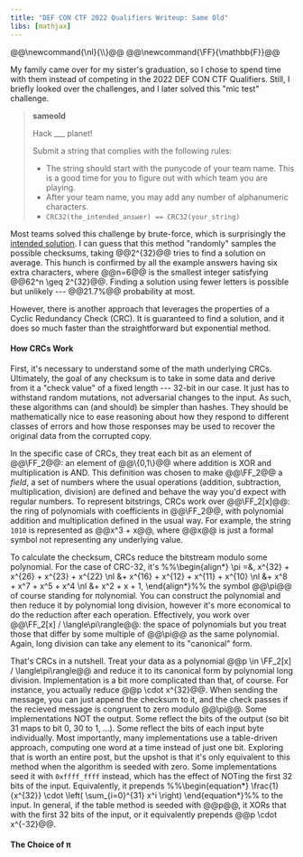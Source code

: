 ```yaml
---
title: "DEF CON CTF 2022 Qualifiers Writeup: Same Old"
libs: [mathjax]
---
```


<div class="mathjaxDeclarations">
    @@\newcommand{\nl}{\\}@@
    @@\newcommand{\FF}{\mathbb{F}}@@
</div>

My family came over for my sister's graduation, so I chose to spend time with
them instead of competing in the 2022 DEF CON CTF Qualifiers. Still, I briefly
looked over the challenges, and I later solved this "mic test" challenge.

> **sameold**
>
> Hack ___ planet!
>
> Submit a string that complies with the following rules:
>
> - The string should start with the punycode of your team name. This is a good
>   time for you to figure out with which team you are playing.
> - After your team name, you may add any number of alphanumeric characters.
> - `CRC32(the_intended_answer) == CRC32(your_string)`

Most teams solved this challenge by brute-force, which is surprisingly the
[intended solution][1]. I can guess that this method "randomly" samples the
possible checksums, taking @@2^{32}@@ tries to find a solution on average. This
hunch is confirmed by all the example answers having six extra characters, where
@@n=6@@ is the smallest integer satisfying @@62^n \geq 2^{32}@@. Finding a
solution using fewer letters is possible but unlikely --- @@21.7\%@@ probability
at most.

However, there is another approach that leverages the properties of a Cyclic
Redundancy Check (CRC). It is guaranteed to find a solution, and it does so much
faster than the straightforward but exponential method.


#### How CRCs Work

First, it's necessary to understand some of the math underlying CRCs.
Ultimately, the goal of any checksum is to take in some data and derive from it
a "check value" of a fixed length --- 32-bit in our case. It just has to
withstand random mutations, not adversarial changes to the input. As such, these
algorithms can (and should) be simpler than hashes. They should be
mathematically nice to ease reasoning about how they respond to different
classes of errors and how those responses may be used to recover the original
data from the corrupted copy.

In the specific case of CRCs, they treat each bit as an element of @@\FF_2@@: an
element of @@\\{0,1\\}@@ where addition is XOR and multiplication is AND. This
definition was chosen to make @@\FF_2@@ a *field*, a set of numbers where the
usual operations (addition, subtraction, multiplication, division) are defined
and behave the way you'd expect with regular numbers. To represent bitstrings,
CRCs work over @@\FF_2[x]@@: the ring of polynomials with coefficients in
@@\FF_2@@, with polynomial addition and multiplication defined in the usual way.
For example, the string `1010` is represented as @@x^3 + x@@, where @@x@@ is
just a formal symbol not representing any underlying value.

To calculate the checksum, CRCs reduce the bitstream modulo some polynomial. For
the case of CRC-32, it's
%%\begin{align\*}
    \pi =&\,
        x^{32} + x^{26} + x^{23} + x^{22} \nl
        &+ x^{16} + x^{12} + x^{11} + x^{10} \nl
        &+ x^8 + x^7 + x^5 + x^4 \nl
        &+ x^2 + x + 1,
\end{align\*}%%
the symbol @@\pi@@ of course standing for πolynomial. You can construct the
polynomial and then reduce it by polynomial long division, however it's more
economical to do the reduction after each operation. Effectively, you work over
@@\FF_2[x] / \langle\pi\rangle@@: the space of polynomials but you treat those
that differ by some multiple of @@\pi@@ as the same polynomial. Again, long
division can take any element to its "canonical" form.

That's CRCs in a nutshell. Treat your data as a polynomial @@p \in \FF_2[x] /
\langle\pi\rangle@@ and reduce it to its canonical form by polynomial long
division. Implementation is a bit more complicated than that, of course. For
instance, you actually reduce @@p \cdot x^{32}@@. When sending the message, you
can just append the checksum to it, and the check passes if the recieved message
is congruent to zero modulo @@\pi@@. Some implementations NOT the output.
Some reflect the bits of the output (so bit 31 maps to bit 0, 30 to 1, ...).
Some reflect the bits of each input byte individually. Most importantly, many
implementations use a table-driven approach, computing one word at a time
instead of just one bit. Exploring that is worth an entire post, but the upshot
is that it's only equivalent to this method when the algorithm is seeded with
zero. Some implementations seed it with `0xffff_ffff` instead, which has the
effect of NOTing the first 32 bits of the input. Equivalently, it prepends
%%\begin{equation\*}
    \frac{1}{x^{32}} \cdot \left( \sum_{i=0}^{31} x^i \right)
\end{equation\*}%%
to the input. In general, if the table method is seeded with @@p@@, it XORs that
with the first 32 bits of the input, or it equivalently prepends @@p \cdot
x^{-32}@@.


#### The Choice of π


[1]: https://github.com/Nautilus-Institute/quals-2022/tree/main/sameold "sameold Challenge Solution"
